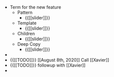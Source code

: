- Term for the new feature
    - Pattern
        - {{[[slider]]}}
    - Template
        - {{[[slider]]}}
    - Children
        - {{[[slider]]}}
    - Deep Copy
        - {{[[slider]]}}
- 
- {{[[TODO]]}} [[August 8th, 2020]] Call [[Xavier]]
- {{[[TODO]]}}  followup with [[Xavier]]
- 
